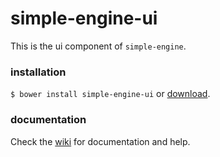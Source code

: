 # simple-engine-ui
This is the ui component of `simple-engine`.

### installation
`$ bower install simple-engine-ui` or [download](https://github.com/apizzimenti/simple-engine-ui/archive/master.zip).

### documentation
Check the [wiki](https://github.com/apizzimenti/simple-engine-ui/wiki)
for documentation and help.